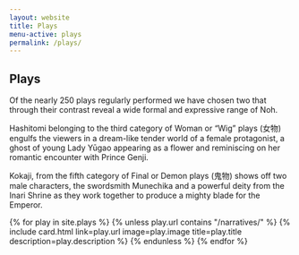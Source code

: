 ```yaml
---
layout: website
title: Plays
menu-active: plays
permalink: /plays/
---
```

<main class="page-content">
  <div class="text-container">
    <h2>Plays</h2>
    <p>Of the nearly 250  plays regularly performed we have chosen two that through their contrast reveal a wide formal and expressive range of Noh. </p>
    <p>Hashitomi belonging to the third category of Woman or “Wig” plays (女物) engulfs the viewers in a dream-like tender world of a female protagonist, a ghost of young Lady Yūgao appearing as a flower and reminiscing on her romantic encounter with Prince Genji. </p>
    <p>Kokaji, from the fifth category of Final or Demon plays (鬼物) shows off two male characters, the swordsmith Munechika and a powerful deity from the Inari Shrine as they work together to produce a mighty blade for the Emperor. </p> 
  </div>
  
  <div class="list-plays">
    <div class="cards-container">
      {% for play in site.plays %}
        {% unless play.url contains "/narratives/" %}
          {% include card.html
            link=play.url
            image=play.image
            title=play.title
            description=play.description
          %}
        {% endunless %}
      {% endfor %}
    </div>
  </div>

</main>
